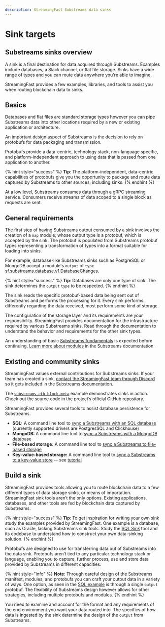```yaml
---
description: StreamingFast Substreams data sinks
---
```


# Sink targets

## **Substreams sinks overview**

A sink is a final destination for data acquired through Substreams. Examples include databases, a Slack channel, or flat file storage. Sinks have a wide range of types and you can route data anywhere you're able to imagine.

StreamingFast provides a few examples, libraries, and tools to assist you when routing blockchain data to sinks.

## **Basics**

Databases and flat files are standard storage types however you can pipe Substreams data into other locations required by a new or existing application or architecture.

An important design aspect of Substreams is the decision to rely on protobufs for data packaging and transmission.

Protobufs provide a data-centric, technology stack, non-language specific, and platform-independent approach to using data that is passed from one application to another.

{% hint style="success" %}
**Tip**: The platform-independent, data-centric capabilities of protobufs give you the opportunity to package and route data captured by Substreams to other sources, including sinks.
{% endhint %}

At a low level, Substreams consumes data through a gRPC streaming service. Consumers receive streams of data scoped to a single block as requests are sent.

## **General requirements**

The first step of having Substreams output consumed by a sink involves the creation of a `map` module; whose output type is a protobuf, which is accepted by the sink. The protobuf is populated from Substreams protobuf types representing a transformation of types into a format suitable for loading into sinks.

For example, database-like Substreams sinks such as PostgreSQL or MongoDB accept a module's `output` of `type` [sf.substreams.database.v1.DatabaseChanges](https://github.com/streamingfast/substreams-sink-database-changes/blob/develop/proto/sf/substreams/sink/database/v1/database.proto#L7).

{% hint style="success" %}
**Tip**: Databases are only one type of sink. The sink determines the `output` `type` to be respected.
{% endhint %}

The sink reads the specific protobuf-based data being sent out of Substreams and performs the processing for it. Every sink performs differently regarding the data received, most perform some kind of storage.

The configuration of the storage layer and its requirements are your responsibility. StreamingFast provides documentation for the infrastructure required by various Substreams sinks. Read through the documentation to understand the behavior and requirements for the other sink types.

An understanding of basic [Substreams fundamentals](../../concepts-and-fundamentals/fundamentals.md) is expected before continuing. [Learn more about modules](https://substreams.streamingfast.io/concept-and-fundamentals/modules) in the Substreams documentation.

## **Existing and community sinks**

StreamingFast values external contributions for Substreams sinks. If your team has created a sink, [contact the StreamingFast team through Discord](https://discord.gg/mYPcRAzeVN) so it gets included in the Substreams documentation.

The [`substreams-eth-block-meta`](https://github.com/streamingfast/substreams-eth-block-meta) example demonstrates sinks in action. Check out the source code in the project’s official GitHub repository.

StreamingFast provides several tools to assist database persistence for Substreams.

* **SQL:** A command line tool to [sync a Substreams with an SQL database](https://github.com/streamingfast/substreams-sink-sql) (currently supported drivers are PostgresSQL and Clickhouse)
* **MongoDB:** A command line tool to [sync a Substreams with a MongoDB database](https://github.com/streamingfast/substreams-sink-mongodb)
* **File-based storage:** A command line tool to [sync a Substreams to file-based storage](https://github.com/streamingfast/substreams-sink-files)
* **Key-value-based storage:** A command line tool to [sync a Substreams to a key-value store](https://github.com/streamingfast/substreams-sink-kv) -- see [tutorial](substreams-sink-kv.md)

## **Build a sink**

StreamingFast provides tools allowing you to route blockchain data to a few different types of data storage sinks, or means of importation. StreamingFast sink tools aren’t the only options. Existing applications, databases, and other tools are fed by blockchain data captured by Substreams.

{% hint style="success" %}
**Tip**: To get inspiration for writing your own sink study the examples provided by StreamingFast. One example is a database, such as Oracle, lacking Substreams sink tools. Study the [SQL Sink](https://github.com/streamingfast/substreams-sink-sqk) tool and its codebase to understand how to construct your own data-sinking solution.
{% endhint %}

Protobufs are designed to use for transferring data out of Substreams into the data sink. Protobufs aren’t tied to any particular technology stack or language, enabling you to capture, further process, use and store data provided by Substreams in different capacities.

{% hint style="info" %}
**Note**: Through careful design of the Substreams manifest, modules, and protobufs you can craft your output data in a variety of ways. One option, as seen in the [SQL example](https://github.com/streamingfast/substreams-sink-sql) is through a single `output` protobuf. The flexibility of Substreams design however allows for other strategies, including multiple protobufs and modules.
{% endhint %}

You need to examine and account for the format and any requirements of the end environment you want your data routed into. The specifics of how data is ingested by the sink determine the design of the `output` from Substreams.
